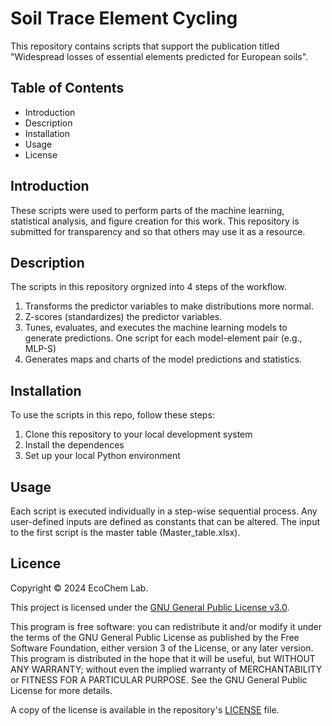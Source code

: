 # Soil Trace Element Cycling

This repository contains scripts that support the publication titled "Widespread losses of essential elements predicted for European soils". 

## Table of Contents

- Introduction
- Description
- Installation
- Usage
- License

## Introduction

These scripts were used to perform parts of the machine learning, statistical analysis, and figure creation for this work.
This repository is submitted for transparency and so that others may use it as a resource.

## Description

The scripts in this repository orgnized into 4 steps of the workflow.
1. Transforms the predictor variables to make distributions more normal.
2. Z-scores (standardizes) the predictor variables.
3. Tunes, evaluates, and executes the machine learning models to generate predictions. One script for each model-element pair (e.g., MLP-S)
4. Generates maps and charts of the model predictions and statistics.

## Installation

To use the scripts in this repo, follow these steps:

1. Clone this repository to your local development system
2. Install the dependences
3. Set up your local Python environment

## Usage

Each script is executed individually in a step-wise sequential process.
Any user-defined inputs are defined as constants that can be altered.
The input to the first script is the master table (Master_table.xlsx).

## Licence

Copyright © 2024 EcoChem Lab.

This project is licensed under the [GNU General Public License v3.0](https://www.gnu.org/licenses/gpl-3.0.en.html).

This program is free software: you can redistribute it and/or modify it under the terms of the GNU General Public License as published by the Free Software Foundation, either version 3 of the License, or any later version. This program is distributed in the hope that it will be useful, but WITHOUT ANY WARRANTY; without even the implied warranty of MERCHANTABILITY or FITNESS FOR A PARTICULAR PURPOSE. See the GNU General Public License for more details.

A copy of the license is available in the repository's [LICENSE](LICENSE) file.
